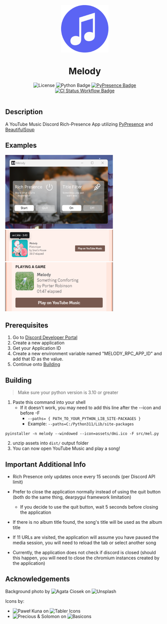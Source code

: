 <p align="center">
	<img width="150" src="./assets/melody_logo.svg" alt="Melody Banner" />
	<h1 align="center">Melody</h1>
</p>

<div align="center">
	<img src="https://img.shields.io/github/license/inohime/Melody" alt="License"/>
	<img src="https://img.shields.io/badge/python-v3.10+-blue?style=flat" alt="Python Badge">
	<a href="https://github.com/qwertyquerty/pypresence">
		<img src="https://img.shields.io/badge/using-pypresence-00bb88.svg?style=flat&logo=discord&logoWidth=20" alt="PyPresence Badge"/>
		<img src="https://github.com/inohime/Melody/actions/workflows/mel_build.yml/badge.svg?branch=master" alt="CI Status Workflow Badge">
	</a>
</div>

</br>

## Description
A YouTube Music Discord Rich-Presence App utilizing <a href="https://github.com/qwertyquerty/pypresence">PyPresence</a> and <a href="https://www.crummy.com/software/BeautifulSoup/">BeautifulSoup</a>

## Examples
<img width="341" height="233" src="./examples/app_front.png" alt="Melody App Example">
<img width="341" height="100" src="./examples/(example) song-platonique.png">
<img width="341" height="155" src="./examples/(example) profile-view-rich-presence.png">

## Prerequisites
1. Go to <a href="https://discord.com/developers/applications" alt="discord developers applications"> Discord Developer Portal </a>
2. Create a new application
3. Get your Application ID
4. Create a new environment variable named "MELODY_RPC_APP_ID" and add that ID as the value.
5. Continue onto [Building](#building)

## Building
> Make sure your python version is 3.10 or greater
1. Paste this command into your shell
	- If it doesn't work, you may need to add this line after the --icon and before -F
		-	`--paths= { PATH_TO_YOUR_PYTHON_LIB_SITE-PACKAGES }`
		-	Example: `--paths=C:/Python311/Lib/site-packages`
```shell
pyinstaller -n melody --windowed --icon=assets/dmi.ico -F src/mel.py
```

2. unzip assets into `dist/` output folder
3. You can now open YouTube Music and play a song!

## Important Additional Info
- Rich Presence only updates once every 15 seconds (per Discord API limit)

- Prefer to close the application normally instead of using the quit button (both do the same thing,  dearpygui framework limitation)
	- If you decide to use the quit button, wait 5 seconds before closing the application

- If there is no album title found, the song's title will be used as the album title

- If 11 URLs are visited, the application will assume you have paused the media session, you will need to reload the tab or select another song

- Currently, the application does not check if discord is closed (should this happen, you will need to close the chromium instances created by the application)

## Acknowledgements
Background photo by ![Agata Ciosek](https://unsplash.com/@hisevil) on ![Unsplash](https://unsplash.com)

Icons by:
-  ![Paweł Kuna](https://twitter.com/codecalm) on ![Tabler Icons](https://tablericons.com)	
-  ![Precious & Solomon](https://preciousm.co/) on ![Basicons](https://basicons.xyz)
